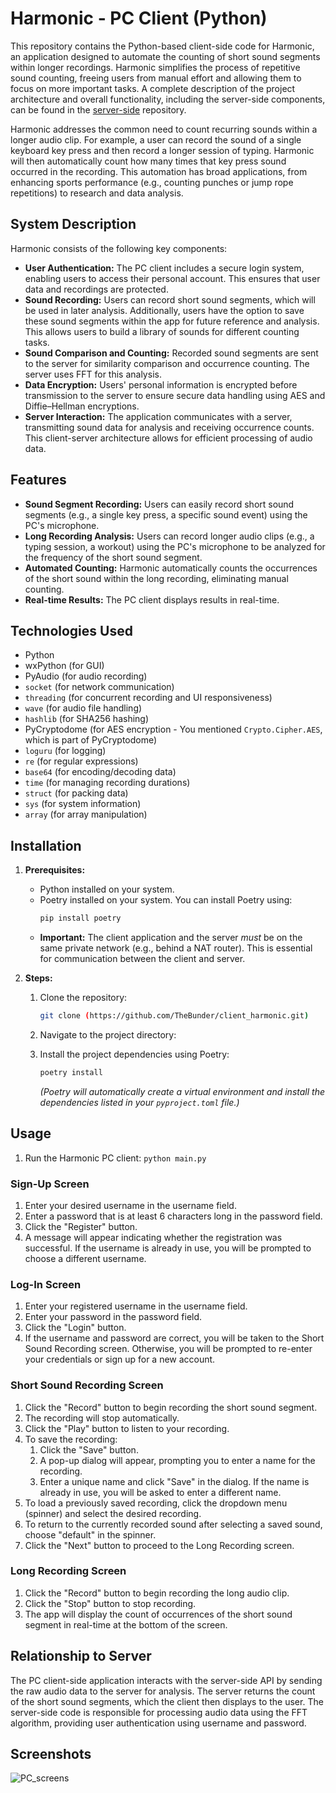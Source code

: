 # Harmonic - PC Client (Python)

This repository contains the Python-based client-side code for Harmonic, an application designed to automate the counting of short sound segments within longer recordings. Harmonic simplifies the process of repetitive sound counting, freeing users from manual effort and allowing them to focus on more important tasks. A complete description of the project architecture and overall functionality, including the server-side components, can be found in the [server-side](https://github.com/TheBunder/HarmonicServer) repository.

Harmonic addresses the common need to count recurring sounds within a longer audio clip. For example, a user can record the sound of a single keyboard key press and then record a longer session of typing. Harmonic will then automatically count how many times that key press sound occurred in the recording. This automation has broad applications, from enhancing sports performance (e.g., counting punches or jump rope repetitions) to research and data analysis.

## System Description

Harmonic consists of the following key components:

* **User Authentication:** The PC client includes a secure login system, enabling users to access their personal account. This ensures that user data and recordings are protected.
* **Sound Recording:** Users can record short sound segments, which will be used in later analysis. Additionally, users have the option to save these sound segments within the app for future reference and analysis. This allows users to build a library of sounds for different counting tasks.
* **Sound Comparison and Counting:** Recorded sound segments are sent to the server for similarity comparison and occurrence counting. The server uses FFT for this analysis.
* **Data Encryption:** Users' personal information is encrypted before transmission to the server to ensure secure data handling using AES and Diffie–Hellman encryptions.
* **Server Interaction:** The application communicates with a server, transmitting sound data for analysis and receiving occurrence counts. This client-server architecture allows for efficient processing of audio data.

## Features

* **Sound Segment Recording:** Users can easily record short sound segments (e.g., a single key press, a specific sound event) using the PC's microphone.
* **Long Recording Analysis:** Users can record longer audio clips (e.g., a typing session, a workout) using the PC's microphone to be analyzed for the frequency of the short sound segment.
* **Automated Counting:** Harmonic automatically counts the occurrences of the short sound within the long recording, eliminating manual counting.
* **Real-time Results:**  The PC client displays results in real-time.

## Technologies Used

* Python 
* wxPython (for GUI)
* PyAudio (for audio recording)
* `socket` (for network communication)
* `threading` (for concurrent recording and UI responsiveness)
* `wave` (for audio file handling)
* `hashlib` (for SHA256 hashing)
* PyCryptodome (for AES encryption - You mentioned `Crypto.Cipher.AES`, which is part of PyCryptodome)
* `loguru` (for logging)
* `re` (for regular expressions)
* `base64` (for encoding/decoding data)
* `time` (for managing recording durations)
* `struct` (for packing data)
* `sys` (for system information)
* `array` (for array manipulation)
## Installation

1. **Prerequisites:**
    * Python installed on your system.
    * Poetry installed on your system.  You can install Poetry using:
       ```bash
       pip install poetry
       ```
    * **Important:** The client application and the server *must* be on the same private network (e.g., behind a NAT router). This is essential for communication between the client and server.

2. **Steps:**

    1. Clone the repository:
       ```bash
       git clone (https://github.com/TheBunder/client_harmonic.git)
       ```

    2. Navigate to the project directory:

    3. Install the project dependencies using Poetry:
       ```bash
       poetry install
       ```
       *(Poetry will automatically create a virtual environment and install the dependencies listed in your `pyproject.toml` file.)*

## Usage

1.  Run the Harmonic PC client: `python main.py`
### Sign-Up Screen
1.  Enter your desired username in the username field.
2.  Enter a password that is at least 6 characters long in the password field.
3.  Click the "Register" button.
4.  A message will appear indicating whether the registration was successful. If the username is already in use, you will be prompted to choose a different username.

### Log-In Screen

1.  Enter your registered username in the username field.
2.  Enter your password in the password field.
3.  Click the "Login" button.
4.  If the username and password are correct, you will be taken to the Short Sound Recording screen. Otherwise, you will be prompted to re-enter your credentials or sign up for a new account.

### Short Sound Recording Screen

1.  Click the "Record" button to begin recording the short sound segment.
2.  The recording will stop automatically.
3.  Click the "Play" button to listen to your recording.
4.  To save the recording:
    1.  Click the "Save" button.
    2.  A pop-up dialog will appear, prompting you to enter a name for the recording.
    3.  Enter a unique name and click "Save" in the dialog. If the name is already in use, you will be asked to enter a different name.
5.  To load a previously saved recording, click the dropdown menu (spinner) and select the desired recording.
6.  To return to the currently recorded sound after selecting a saved sound, choose "default" in the spinner.
7.  Click the "Next" button to proceed to the Long Recording screen.

### Long Recording Screen

1.  Click the "Record" button to begin recording the long audio clip.
2.  Click the "Stop" button to stop recording.
3.  The app will display the count of occurrences of the short sound segment in real-time at the bottom of the screen.

## Relationship to Server

The PC client-side application interacts with the server-side API by sending the raw audio data to the server for analysis. The server returns the count of the short sound segments, which the client then displays to the user. The server-side code is responsible for processing audio data using the FFT algorithm, providing user authentication using username and password.

## Screenshots

![PC_screens](https://github.com/user-attachments/assets/2acd068b-5303-4170-b8e7-bcd2578cc3ff)
